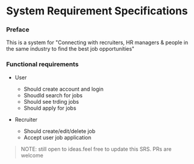 # System Requirement Specifications

### Preface

This is a system for "Connecting with recruiters, HR managers & people in the same industry to find the best job opportunities"

### Functional requirements

- User

  - Should create account and login
  - Shoudld search for jobs
  - Should see trding jobs
  - Should apply for jobs

- Recruiter

  - Should create/edit/delete job
  - Accept user job application

> NOTE: still open to ideas.feel free to update this SRS. PRs are welcome
